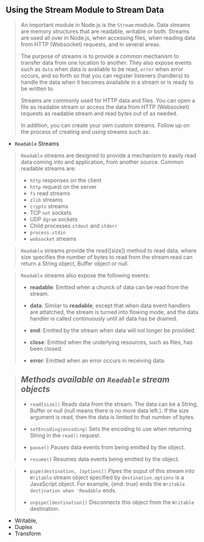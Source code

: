 ## Using the Stream Module to Stream Data
> An important module in Node.js is the `Stream` module. Data streams are 
> memory structures that are readable, writable or both. Streams are 
> used all over in Node.js, when accessing files, when reading data from
> HTTP (Websocket) requests, and in several areas.
>
> The purpose of streams is to provide a common mechanism to transfer data
> from one location to another. They also expose events such as `data` when
> data is available to be read, `error` when error occurs, and so forth so
> that you can register listeners (handlers) to handle the data when it 
> becomes availabile in a stream or is ready to be written to.
>
> Streams are commonly used for HTTP data and files. You can open a file as
> readable stream or access the data from HTTP (Websocket) requests as 
> readable stream and read bytes out of as needed.
>
> In addition, you can create your own custom streams. Follow up on the 
> process of creating and using streams such as:
  - `Readable` Streams
  > `Readable` streams are designed to provide a mechanism to easily read data coming into and application,
  > from another source. Common readable streams are:
   >  - `http` responses on the client
   >  - `http` request on the server
   >  - `fs` read streams
   >  - `zlib` streams
   >  - `crypto` streams
   >  - TCP `net` sockets
   >  - UDP `dgram` sockets
   >  - Child processes `stdout` and `stderr`
   >  - `process.stdin `
   >  - `websocket` streams
   
   > `Readable` streams provide the read([size]) method to read data, where size specifies the number of bytes
   > to read from the stream.read can return a String object, Buffer object or null.
   
   > `Readable` streams also expose the following events:
   >    - **readable**: Emitted when a chunck of data can be read from the stream.
   >
   >    - **data**: Similar to **readable**, except that when data event handlers are attatched, the stream is turned 
   >    into flowing mode, and the data handler is called continuously until all data has be drained.
   >
   >    - **end**: Emitted by the stream when data will nol longer be provided.
   >  
   >    - **close**: Emitted when the underlying resources, such as files, has been closed.
   >
   >    - **error**: Emitted when an error occurs in receiving data.
   
   > *Methods available on `Readable` stream objects*
   > --------------------------------------------------------------------------------------------------------------
   >  - `read[size])` Reads data from the stream. The data can be a String, Buffer or null (null means there is no
   >     more data left.). If the size argument is read, then the data is limited to that number of bytes.
   >
   >  - `setEncoding(encoding)` Sets the encoding to use when returning String in the `read()` request.
   >
   >  - `pause()` Pauses data events from being emitted by the object.
   >
   >  - `resume()` Resumes data events being emitted by the object.
   
   >  - `pipe(destination, [options])` Pipes the ouput of this stream into `Writable` stream object specified
   >     by `destination.options` is a JavaScript object. For example, {end: true} ends the `Writable destination
         when 'Readable` ends.
   >
   >  - `unpipe([destination])` Disconnects this object from the `Writable` destination.
   
            
          
  - Writable, 
  - Duplex
  - Transform
